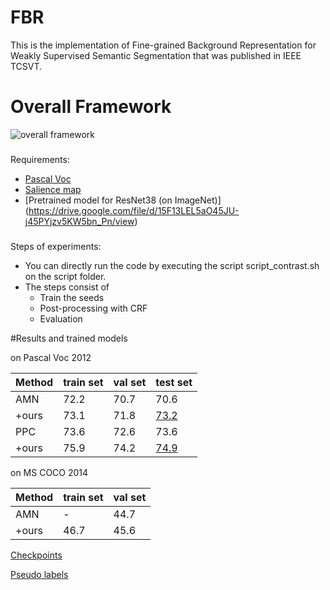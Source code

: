 # FBR
This is the implementation of Fine-grained Background Representation for Weakly Supervised Semantic Segmentation that was published in IEEE TCSVT.
# Overall Framework
![overall framework](https://github.com/YininKorea/FBR/blob/4802ab1ee66f683d98deef9bb635c39b1988e621/architecture.PNG)
>
###

Requirements:
* [Pascal Voc](http://host.robots.ox.ac.uk/pascal/VOC/voc2012/)
* [Salience map](https://drive.google.com/file/d/19AjSmgdMlIZH4FXVZ5zjlUZcoZZCkwrI/view)
* [Pretrained model for ResNet38 (on ImageNet)] (https://drive.google.com/file/d/15F13LEL5aO45JU-j45PYjzv5KW5bn_Pn/view)
###

Steps of experiments:
* You can directly run the code by executing the script script_contrast.sh on the script folder.
*  The steps consist of 
   *  Train the seeds
   * Post-processing with CRF
   * Evaluation
   

#Results and trained models 

on Pascal Voc 2012

|Method|train set|val set|test set|
| ---- | ----    |  ---- |  ----  |
|AMN|72.2|70.7|70.6|
|+ours|73.1|71.8|[73.2](http://host.robots.ox.ac.uk:8080/anonymous/30LARO.html)|
|PPC|73.6|72.6|73.6|
|+ours|75.9|74.2|[74.9](http://host.robots.ox.ac.uk:8080/anonymous/BHSCOK.html)|

on MS COCO 2014

|Method|train set|val set|
| ---- | ----    |  ---- |
|AMN|-|44.7|
|+ours|46.7|45.6|


[Checkpoints](https://drive.google.com/file/d/1CKkKk72nowWnsVYFPxt9kNk50k3eWVu2/view?usp=sharing)

[Pseudo labels](https://drive.google.com/file/d/1ZFowMQkvFBWQyPnlQC3WtPZr6ykFFLqb/view?usp=sharing)
